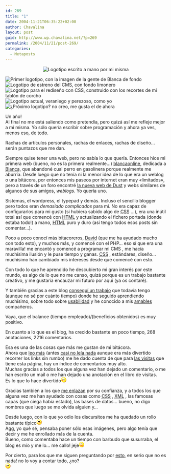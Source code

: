 ```yaml
---
id: 269
title: "1"
date: 2004-11-21T06:35:22+02:00
author: Chavalina
layout: post
guid: http://www.wp.chavalina.net/?p=269
permalink: /2004/11/21/post-269/
categories:
  - Metaposts
---
```

<p align="center">
  <img class="imgcentro" src="http://www.chavalina.net/imagenes/logotipos/historico/handwritten.jpg" alt="Logotipo escrito a mano por mi misma" />
</p>

<img class="imgcentro" src="http://www.chavalina.net/imagenes/logotipos/historico/logo_nuevo_v3.jpg" alt="Primer logotipo, con la imagen de la gente de Blanca de fondo" /> 

<img class="imgcentro" src="http://www.chavalina.net/imagenes/logotipos/historico/greenv1.jpg" alt="Logotipo de estreno del CMS, con fondo limonero" /> 

<img class="imgcentro" src="http://www.chavalina.net/imagenes/logotipos/historico/bannerv2.jpg" alt="Logotipo para el rediseño con CSS, construido con los recortes de mi tablón de corcho" /> 

<img class="imgcentro" src="http://www.chavalina.net/imagenes/logotipos/historico/logo_sup.jpg" alt="Logotipo actual, veraniego y perezoso, como yo" /> 

<img class="imgcentro" src="http://www.chavalina.net/imagenes/logotipos/historico/supv2.jpg" alt="¿Próximo logotipo? no creo, me gusta el de ahora" /> 

Un año!  
Al final no me está saliendo como pretendía, pero quizá así me refleje mejor a mí misma. Yo sólo quería escribir sobre programación y ahora ya ves, menos eso, de todo.

Rachas de artículos personales, rachas de enlaces, rachas de diseño… serán puntazos que me dan.

Siempre quise tener una web, pero no sabía lo que quería. Entonces hice mi primera web (bueno, no es la primera realmente…) <a href="http://www.blancaonline.tk" target="_blank">blancaonline</a>, dedicada a <acronym title="aunque sea endogámico, mi pueblo me gusta">Blanca</acronym>, que abandoné cual perro en gasolinera porque realmente me aburría. Desde luego que no tenía ni la menor idea de lo que era un weblog o una bitácora, por entonces mis paseos por internet eran muy «limitados», pero a través de un foro encontré <a href="http://dustbrother.net/" target="_blank">la nueva web de Dust</a> y webs similares de algunos de sus amigos, _weblogs_. Yo quería uno.

Sistemas, el wordpress, el typepad y demás. Incluso el sencillo blogger pero todos eran _demasiado complicados_ para mí. No era capaz de configurarlos para mi gusto (si hubiera sabido algo de <acronym title="Cascade Style Sheets">CSS</acronym> …), era una inútil total así que comencé con <acronym title="HyperText Markup Language">HTML</acronym> y actualizando el fichero portada (donde estaba todo!) a mano, <acronym title="HyperText Markup Language">HTML</acronym> puro y duro (así tengo todos esos posts sin comentar…).

Poco a poco conocí más bitacoreros, <a href="http://dmnet.bitacoras.com/index.php" target="_blank">David</a> (que me ha ayudado mucho con todo esto), y muchos más, y comencé con el PHP… eso sí que era una maravilla! me encantó y comencé a programar mi CMS , me hacía muchísima ilusión y le puse tiempo y ganas. <acronym title="Cascade Style Sheets">CSS</acronym> , estándares, diseño… muchísimo han cambiado mis intereses desde que comencé con esto.

Con todo lo que he aprendido he descubierto mi gran interés por este mundo, es algo de lo que no me canso, quizá porque es un trabajo bastante creativo, y me gustaría encauzar mi futuro por aquí (ya os contaré). 

Y también gracias a este blog <a href="http://www.chavalina.net/comentar.php?idpost=108&q=" target="_blank">conseguí un trabajo</a> que todavía tengo (aunque no sé por cuánto tiempo) donde he seguido aprendiendo muchísimo, sobre todo sobre <a href="http://usalo.blogspot.com/" target="_blank">usabilidad</a> y he conocido a mis <a href="http://www.chavalina.net/comentar.php?idpost=238&q=" target="_blank">amables</a> compañeros.

Vaya, que el balance (tiempo empleado)/(beneficios obtenidos) es muy positivo.

En cuanto a lo que es el blog, ha crecido bastante en poco tiempo, 268 anotaciones, 2216 comentarios.

Esa es una de las cosas que más me gustan de mi bitácora.  
Ahora que <a href="http://www.bloglines.com/public/chavalina" target="_blank">leo más</a> (antes <a href="http://dmnet.bitacoras.com/index.php?id=2734" target="_blank">casi no leía nada</a> aunque era más divertido recorrer los links sin rumbo) me he dado cuenta de que para <a href="http://www.nedstatbasic.net/s?tab=1&link=1&id=2840122" target="_blank">las visitas</a> que tiene esta página, hay un índice de comentarios muy alto.  
Muchas gracias a todos los que alguna vez han dejado un comentario, o me han escrito un mail o me han dejado una anotación en el libro de visitas.  
Es lo que lo hace divertido![emo](/imagenes/emoticonos/guino.gif) 

Gracias también a los que <a href="http://www.google.es/search?as_lq=www.chavalina.net&btnG=Buscar" target="_blank">me enlazan</a> por su confianza, y a todos los que alguna vez me han ayudado con cosas como <acronym title="Cascade Style Sheets">CSS</acronym> , <acronym title="eXtensible Markup Language">XML</acronym> , las famosas capas (que ciega había estado), las bases de datos… bueno, no digo nombres que luego se me olvida alguien y… 

Desde luego, con lo que yo odio los discursitos me ha quedado un rollo bastante típico![asqueado](/imagenes/emoticonos/asqueado.gif)  
Agg, yo qué sé, pensaba poner sólo esas imágenes, pero algo tenía que decir y me he enrollado más de la cuenta.  
Bueno, como comentaba hace un tiempo con barbudo que susurraba, el blog es mío y me lo… me callo! jeje![emo](/imagenes/emoticonos/sonrisa.gif) 

Por cierto, para los que me siguen preguntando por <a href="http://www.chavalina.net/comentar.php?idpost=247&q=" target="_blank">esto</a>, en serio que no es nada! no lo voy a contar todo, ¿no?  
![emo](/imagenes/emoticonos/guino.gif)